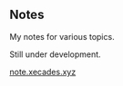 ## Notes

My notes for various topics.

Still under development.

[note.xecades.xyz](https://note.xecades.xyz/)